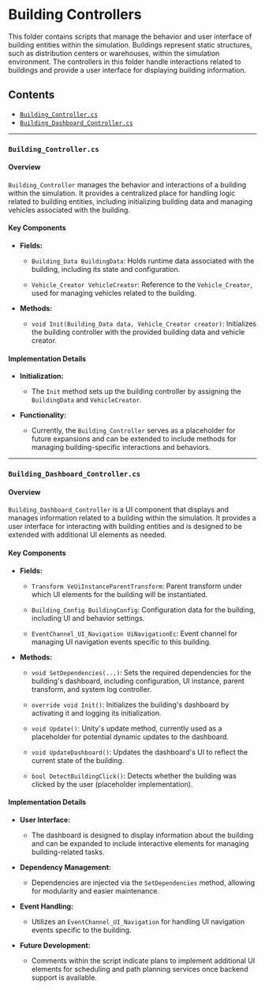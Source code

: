 # Building Controllers

This folder contains scripts that manage the behavior and user interface of building entities within the simulation. Buildings represent static structures, such as distribution centers or warehouses, within the simulation environment. The controllers in this folder handle interactions related to buildings and provide a user interface for displaying building information.

## Contents

- [`Building_Controller.cs`](#building_controllercs)
- [`Building_Dashboard_Controller.cs`](#building_dashboard_controllercs)

---

### `Building_Controller.cs`

#### Overview

`Building_Controller` manages the behavior and interactions of a building within the simulation. It provides a centralized place for handling logic related to building entities, including initializing building data and managing vehicles associated with the building.

#### Key Components

- **Fields:**

  - `Building_Data BuildingData`: Holds runtime data associated with the building, including its state and configuration.

  - `Vehicle_Creator VehicleCreator`: Reference to the `Vehicle_Creator`, used for managing vehicles related to the building.

- **Methods:**

  - `void Init(Building_Data data, Vehicle_Creator creator)`: Initializes the building controller with the provided building data and vehicle creator.

#### Implementation Details

- **Initialization:**

  - The `Init` method sets up the building controller by assigning the `BuildingData` and `VehicleCreator`.

- **Functionality:**

  - Currently, the `Building_Controller` serves as a placeholder for future expansions and can be extended to include methods for managing building-specific interactions and behaviors.

---

### `Building_Dashboard_Controller.cs`

#### Overview

`Building_Dashboard_Controller` is a UI component that displays and manages information related to a building within the simulation. It provides a user interface for interacting with building entities and is designed to be extended with additional UI elements as needed.

#### Key Components

- **Fields:**

  - `Transform VeUiInstanceParentTransform`: Parent transform under which UI elements for the building will be instantiated.

  - `Building_Config BuildingConfig`: Configuration data for the building, including UI and behavior settings.

  - `EventChannel_UI_Navigation UiNavigationEc`: Event channel for managing UI navigation events specific to this building.

- **Methods:**

  - `void SetDependencies(...)`: Sets the required dependencies for the building's dashboard, including configuration, UI instance, parent transform, and system log controller.

  - `override void Init()`: Initializes the building's dashboard by activating it and logging its initialization.

  - `void Update()`: Unity's update method, currently used as a placeholder for potential dynamic updates to the dashboard.

  - `void UpdateDashboard()`: Updates the dashboard's UI to reflect the current state of the building.

  - `bool DetectBuildingClick()`: Detects whether the building was clicked by the user (placeholder implementation).

#### Implementation Details

- **User Interface:**

  - The dashboard is designed to display information about the building and can be expanded to include interactive elements for managing building-related tasks.

- **Dependency Management:**

  - Dependencies are injected via the `SetDependencies` method, allowing for modularity and easier maintenance.

- **Event Handling:**

  - Utilizes an `EventChannel_UI_Navigation` for handling UI navigation events specific to the building.

- **Future Development:**

  - Comments within the script indicate plans to implement additional UI elements for scheduling and path planning services once backend support is available.

